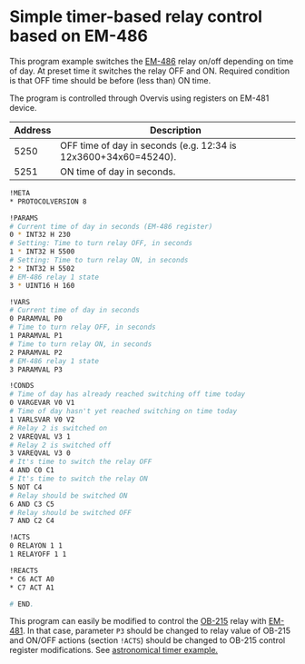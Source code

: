 # Simple timer-based relay control based on EM-486

This program example switches the [EM-486](https://www.overvis.com/equipment/em-486/) relay on/off depending on time of day. At preset time it switches the relay OFF and ON. Required condition is that OFF time should be before (less than) ON time.

The program is controlled through Overvis using registers on EM-481 device.

Address | Description
--------|------------
5250    | OFF time of day in seconds (e.g. 12:34 is 12x3600+34x60=45240).
5251    | ON time of day in seconds.


```bash
!META
* PROTOCOLVERSION 8

!PARAMS
# Current time of day in seconds (EM-486 register)
0 * INT32 H 230
# Setting: Time to turn relay OFF, in seconds
1 * INT32 H 5500
# Setting: Time to turn relay ON, in seconds
2 * INT32 H 5502
# EM-486 relay 1 state
3 * UINT16 H 160

!VARS
# Current time of day in seconds
0 PARAMVAL P0
# Time to turn relay OFF, in seconds
1 PARAMVAL P1
# Time to turn relay ON, in seconds
2 PARAMVAL P2
# EM-486 relay 1 state
3 PARAMVAL P3

!CONDS
# Time of day has already reached switching off time today
0 VARGEVAR V0 V1
# Time of day hasn't yet reached switching on time today
1 VARLSVAR V0 V2
# Relay 2 is switched on
2 VAREQVAL V3 1
# Relay 2 is switched off
3 VAREQVAL V3 0
# It's time to switch the relay OFF
4 AND C0 C1
# It's time to switch the relay ON
5 NOT C4
# Relay should be switched ON
6 AND C3 C5
# Relay should be switched OFF
7 AND C2 C4

!ACTS
0 RELAYON 1 1
1 RELAYOFF 1 1

!REACTS
* C6 ACT A0
* C7 ACT A1

# END.
```

This program can easily be modified to control the [OB-215](https://www.overvis.com/equipment/ob-215/) relay with [EM-481](https://www.overvis.com/equipment/em-481/). In that case, parameter `P3` should be changed to relay value of OB-215 and ON/OFF actions (section `!ACTS`) should be changed to OB-215 control register modifications. See [astronomical timer example.](./astronomical-timer.md)

